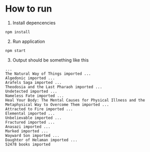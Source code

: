 # How to run

1. Install depencencies

```terminal
npm install
```

2. Run application

```terminal
npm start
```

3. Output should be something like this

```terminal
...
The Natural Way of Things imported ...
Algedonic imported ...
Arafels Saga imported ...
Theodosia and the Last Pharaoh imported ...
Undetected imported ...
Nameless Fate imported ...
Heal Your Body: The Mental Causes for Physical Illness and the Metaphysical Way to Overcome Them imported ...
Attracted to Fire imported ...
Elemental imported ...
Unbelievable imported ...
Fractured imported ...
Anasazi imported ...
Marked imported ...
Wayward Son imported ...
Daughter of Helaman imported ...
52478 books imported
```
